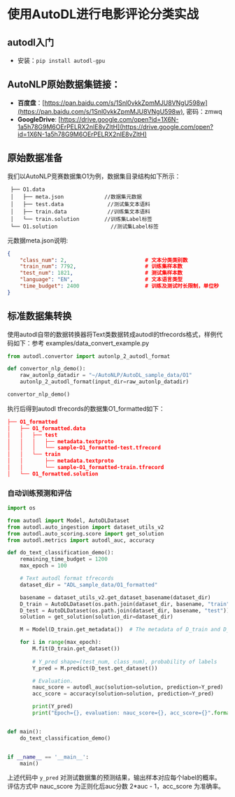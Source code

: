 # 使用AutoDL进行电影评论分类实战

## autodl入门
- 安装：`pip install autodl-gpu`

## AutoNLP原始数据集链接：

- **百度盘**：[https://pan.baidu.com/s/1Snl0vkkZpmMJU8VNgU598w](https://pan.baidu.com/s/1Snl0vkkZpmMJU8VNgU598w), 密码：zmwq
- **GoogleDrive**: [https://drive.google.com/open?id=1X6N-1a5h78G9M6OErPELRX2nIE8vZltH](https://drive.google.com/open?id=1X6N-1a5h78G9M6OErPELRX2nIE8vZltH)

## 原始数据准备
我们以AutoNLP竞赛数据集O1为例，数据集目录结构如下所示：
```shell script
 ├── O1.data
 │   ├── meta.json             //数据集元数据
 │   ├── test.data              //测试集文本语料
 │   ├── train.data             //训练集文本语料
 │   └── train.solution        //训练集Label标签
 └── O1.solution                 //测试集Label标签
```

元数据meta.json说明:
```json
{
    "class_num": 2,							# 文本分类类别数
    "train_num": 7792,					    # 训练集样本数
    "test_num": 1821,						# 测试集样本数
    "language": "EN",						# 文本语言类型
    "time_budget": 2400				        # 训练及测试时长限制，单位秒
}
```

## 标准数据集转换
使用autodl自带的数据转换器将Text类数据转成autodl的tfrecords格式，样例代码如下：参考 examples/data_convert_example.py

```python
from autodl.convertor import autonlp_2_autodl_format

def convertor_nlp_demo():
    raw_autonlp_datadir = "~/AutoNLP/AutoDL_sample_data/O1"
    autonlp_2_autodl_format(input_dir=raw_autonlp_datadir)

convertor_nlp_demo()    
```
执行后得到autodl tfrecords的数据集O1_formatted如下：
```json
├── O1_formatted
│   ├── O1_formatted.data
│   │   ├── test
│   │   │   ├── metadata.textproto										# 测试集元数据及词表
│   │   │   └── sample-O1_formatted-test.tfrecord			            # 测试集数据及标签
│   │   └── train
│   │       ├── metadata.textproto										# 训练集元数据及词表
│   │       └── sample-O1_formatted-train.tfrecord		                # 训练集数据及标签
│   └── O1_formatted.solution										    # 测试集Label
```
### 自动训练预测和评估
```python
import os

from autodl import Model, AutoDLDataset
from autodl.auto_ingestion import dataset_utils_v2
from autodl.auto_scoring.score import get_solution
from autodl.metrics import autodl_auc, accuracy

def do_text_classification_demo():
    remaining_time_budget = 1200
    max_epoch = 100

    # Text autodl format tfrecords
    dataset_dir = "ADL_sample_data/O1_formatted"

    basename = dataset_utils_v2.get_dataset_basename(dataset_dir)
    D_train = AutoDLDataset(os.path.join(dataset_dir, basename, "train"))
    D_test = AutoDLDataset(os.path.join(dataset_dir, basename, "test"))
    solution = get_solution(solution_dir=dataset_dir)

    M = Model(D_train.get_metadata())  # The metadata of D_train and D_test only differ in sample_count

    for i in range(max_epoch):
        M.fit(D_train.get_dataset())
		
        # Y_pred shape=(test_num, class_num), probability of labels
        Y_pred = M.predict(D_test.get_dataset())

        # Evaluation.
        nauc_score = autodl_auc(solution=solution, prediction=Y_pred)
        acc_score = accuracy(solution=solution, prediction=Y_pred)

        print(Y_pred)
        print("Epoch={}, evaluation: nauc_score={}, acc_score={}".format(i, nauc_score, acc_score))


def main():
    do_text_classification_demo()


if __name__ == '__main__':
    main()
```
上述代码中 `y_pred` 对测试数据集的预测结果，输出样本对应每个label的概率。<br />评估方式中 nauc_score 为正则化后auc分数 2*auc - 1，acc_score 为准确率。<br />

